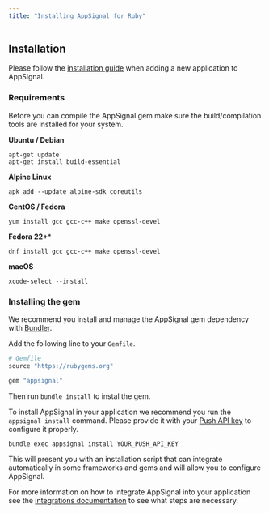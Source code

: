 ```yaml
---
title: "Installing AppSignal for Ruby"
---
```


## Installation

Please follow the [installation guide](/getting-started/new-application.html) when adding a new application to AppSignal.

### Requirements

Before you can compile the AppSignal gem make sure the build/compilation tools
are installed for your system.

**Ubuntu / Debian**

```
apt-get update
apt-get install build-essential
```

**Alpine Linux**

```
apk add --update alpine-sdk coreutils
```

**CentOS / Fedora**

```
yum install gcc gcc-c++ make openssl-devel
```

**Fedora 22+***

```
dnf install gcc gcc-c++ make openssl-devel
```

**macOS**

```
xcode-select --install
```

### Installing the gem

We recommend you install and manage the AppSignal gem dependency with
[Bundler](http://bundler.io/).

Add the following line to your `Gemfile`.

```ruby
# Gemfile
source "https://rubygems.org"

gem "appsignal"
```

Then run `bundle install` to instal the gem.

To install AppSignal in your application we recommend you run the `appsignal install` command. Please provide it with your [Push API key](/appsignal/terminology.html#push-api-key) to configure it properly.

```
bundle exec appsignal install YOUR_PUSH_API_KEY
```

This will present you with an installation script that can integrate
automatically in some frameworks and gems and will allow you to configure
AppSignal.

For more information on how to integrate AppSignal into your application see
the [integrations documentation](/ruby/integrations/index.html) to see what
steps are necessary.
